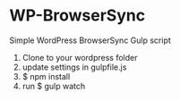 # WP-BrowserSync
Simple WordPress BrowserSync Gulp script

1. Clone to your wordpress folder
2. update settings in gulpfile.js
3. $ npm install
4. run $ gulp watch
